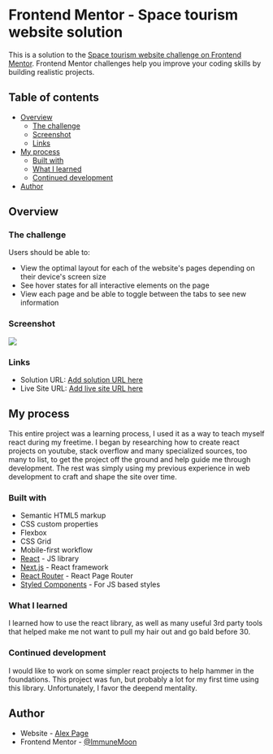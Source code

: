 # Frontend Mentor - Space tourism website solution

This is a solution to the [Space tourism website challenge on Frontend Mentor](https://www.frontendmentor.io/challenges/space-tourism-multipage-website-gRWj1URZ3). Frontend Mentor challenges help you improve your coding skills by building realistic projects.

## Table of contents

- [Overview](#overview)
  - [The challenge](#the-challenge)
  - [Screenshot](#screenshot)
  - [Links](#links)
- [My process](#my-process)
  - [Built with](#built-with)
  - [What I learned](#what-i-learned)
  - [Continued development](#continued-development)
- [Author](#author)

## Overview

### The challenge

Users should be able to:

- View the optimal layout for each of the website's pages depending on their device's screen size
- See hover states for all interactive elements on the page
- View each page and be able to toggle between the tabs to see new information

### Screenshot

![](./screenshot.jpg)

### Links

- Solution URL: [Add solution URL here](https://www.frontendmentor.io/solutions/responsive-multipage-space-tourism-site-wreact-tpsOReMBvy)
- Live Site URL: [Add live site URL here](https://immunemoon.github.io/space-tourism-website/)

## My process

This entire project was a learning process, I used it as a way to teach myself react during my freetime. I began by researching how to create react projects on youtube, stack overflow and many specialized sources, too many to list, to get the project off the ground and help guide me through development. The rest was simply using my previous experience in web development to craft and shape the site over time.

### Built with

- Semantic HTML5 markup
- CSS custom properties
- Flexbox
- CSS Grid
- Mobile-first workflow
- [React](https://reactjs.org/) - JS library
- [Next.js](https://nextjs.org/) - React framework
- [React Router](https://reactrouter.com/en/main) - React Page Router
- [Styled Components](https://styled-components.com/) - For JS based styles

### What I learned

I learned how to use the react library, as well as many useful 3rd party tools that helped make me not want to pull my hair out and go bald before 30.

### Continued development

I would like to work on some simpler react projects to help hammer in the foundations. This project was fun, but probably a lot for my first time using this library. Unfortunately, I favor the deepend mentality.

## Author

- Website - [Alex Page](https://immunemoon.github.io/Portfolio/)
- Frontend Mentor - [@ImmuneMoon](https://www.frontendmentor.io/profile/ImmuneMoon)
